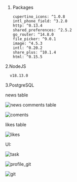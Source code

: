 1. Packages

       cupertino_icons: ^1.0.8
       intl_phone_field: ^3.2.0
       http: ^0.13.4
       shared_preferences: ^2.5.2
       go_router: ^14.8.0
       file_picker: ^9.0.1
       image: ^4.5.3
       intl: ^0.20.2
       share_plus: ^10.1.4
       html: ^0.15.5

2.NodeJS

      v18.13.0

3.PostgreSQL

  news table
  
  ![news](https://github.com/user-attachments/assets/53abaeb9-c6ea-4576-afbc-6f2e3dabbb09)
  comments table
  
  ![coments](https://github.com/user-attachments/assets/133c8146-79c8-4d66-87c5-deda50eca289)
  
  likes table
  
  ![likes](https://github.com/user-attachments/assets/ab26070a-c92a-457c-87e8-2cad0cc59219)

UI:

![task](https://github.com/user-attachments/assets/d1922a60-c485-4da0-993c-ac2cb617a01d)


![profile_git](https://github.com/user-attachments/assets/37c42c9c-ffb9-47ac-9a86-a8f2be9df037)


![git](https://github.com/user-attachments/assets/84ff9edf-2583-4a3f-8c98-e2df22a44afe)






